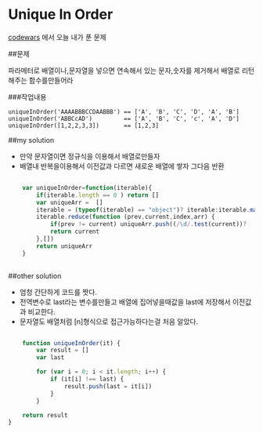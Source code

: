 Unique In Order
=============================================
[codewars](www.codewars.com) 에서 오늘 내가 푼 문제

##문제

파라메터로 배열이나,문자열을 넣으면 연속해서 있는 문자,숫자를 제거해서 배열로 리턴해주는 함수를만들어라


###작업내용
 

```
uniqueInOrder('AAAABBBCCDAABBB') == ['A', 'B', 'C', 'D', 'A', 'B']
uniqueInOrder('ABBCcAD')         == ['A', 'B', 'C', 'c', 'A', 'D']
uniqueInOrder([1,2,2,3,3])       == [1,2,3]

```



##my solution


- 만약 문자열이면 정규식을 이용해서 배열로만들자
- 배열내 반복을이용해서 이전값과 다르면 새로운 배열에 쌓자 그다음 반환

```javascript

    var uniqueInOrder=function(iterable){
        if(iterable.length == 0 ) return []
        var uniqueArr =  []
        iterable = (typeof(iterable) == "object")? iterable:iterable.match(/\d|\w/g)
        iterable.reduce(function (prev,current,index,arr) {
            if(prev != current) uniqueArr.push((/\d/.test(current))?   current*1: current) 
            return current
        },[])
        return uniqueArr
    }
   
```




##other solution

- 엄청 간단하게 코드를 짯다.
- 전역변수로 last라는 변수를만들고 배열에 집어넣을때값을 last에 저장해서 이전값과 비교한다.
- 문자열도 배열처럼 [n]형식으로 접근가능하다는걸 처음 알았다.


```javascript

    function uniqueInOrder(it) {
        var result = []
        var last

        for (var i = 0; i < it.length; i++) {
            if (it[i] !== last) {
                result.push(last = it[i])
            }
        }

    return result
}    

